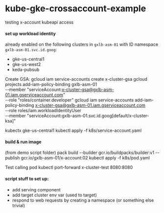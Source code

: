 # kube-gke-crossaccount-example
testing x-account kubeapi access


#### set up workload identity

already enabled on the following clusters in `gxlb-asm-01` with ID namespace `gxlb-asm-01.svc.id.goog`:
- gke-us-central1
- gke-us-west2
- keda-pubsub


Create GSA:
gcloud iam service-accounts create x-cluster-gsa
gcloud projects add-iam-policy-binding gxlb-asm-01 \
    --member "serviceAccount:x-cluster-gsa@gxlb-asm-01.iam.gserviceaccount.com" \
    --role "roles/container.developer"
gcloud iam service-accounts add-iam-policy-binding x-cluster-gsa@gxlb-asm-01.iam.gserviceaccount.com \
    --role roles/iam.workloadIdentityUser \
    --member "serviceAccount:gxlb-asm-01.svc.id.goog[default/x-cluster-ksa]"

kubectx gke-us-central1
kubectl apply -f k8s/service-account.yaml

#### build & run image
(from demo script folder)
pack build --builder gcr.io/buildpacks/builder:v1 --publish gcr.io/gxlb-asm-01/x-account:02
kubectl apply -f k8s/pod.yaml

Test calling pod
kubectl port-forward x-cluster-test 8080:8080

#### script stuff to set up:
- add serving component
- add target cluster env var (used to target)
- respond to web requests by creating a namespace (or something else trivial)


